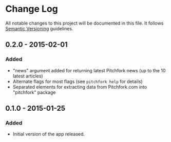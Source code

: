 # Change Log
All notable changes to this project will be documented in this file. It follows [Semantic Versioning](http://semver.org) guidelines. 

## 0.2.0 - 2015-02-01
### Added
- "news" argument added for returning latest Pitchfork news (up to the 10 latest articles)
- Alternate flags for most flags (see `pitchfork help` for details)
- Separated elements for extracting data from Pitchfork.com into "pitchfork" package

## 0.1.0 - 2015-01-25
### Added
- Initial version of the app released.